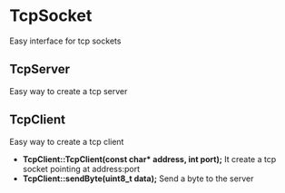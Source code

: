 # TcpSocket
Easy interface for tcp sockets

## TcpServer
Easy way to create a tcp server



## TcpClient
Easy way to create a tcp client

+ **TcpClient::TcpClient(const char\* address, int port);** It create a tcp socket pointing at address:port
+ **TcpClient::sendByte(uint8_t data);** Send a byte to the server
